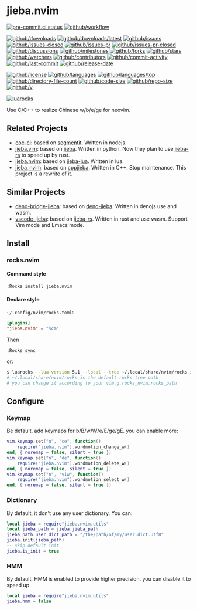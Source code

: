 # jieba.nvim

[![pre-commit.ci status](https://results.pre-commit.ci/badge/github/Freed-Wu/jieba.nvim/main.svg)](https://results.pre-commit.ci/latest/github/Freed-Wu/jieba.nvim/main)
[![github/workflow](https://github.com/Freed-Wu/jieba.nvim/actions/workflows/main.yml/badge.svg)](https://github.com/Freed-Wu/jieba.nvim/actions)

[![github/downloads](https://shields.io/github/downloads/Freed-Wu/jieba.nvim/total)](https://github.com/Freed-Wu/jieba.nvim/releases)
[![github/downloads/latest](https://shields.io/github/downloads/Freed-Wu/jieba.nvim/latest/total)](https://github.com/Freed-Wu/jieba.nvim/releases/latest)
[![github/issues](https://shields.io/github/issues/Freed-Wu/jieba.nvim)](https://github.com/Freed-Wu/jieba.nvim/issues)
[![github/issues-closed](https://shields.io/github/issues-closed/Freed-Wu/jieba.nvim)](https://github.com/Freed-Wu/jieba.nvim/issues?q=is%3Aissue+is%3Aclosed)
[![github/issues-pr](https://shields.io/github/issues-pr/Freed-Wu/jieba.nvim)](https://github.com/Freed-Wu/jieba.nvim/pulls)
[![github/issues-pr-closed](https://shields.io/github/issues-pr-closed/Freed-Wu/jieba.nvim)](https://github.com/Freed-Wu/jieba.nvim/pulls?q=is%3Apr+is%3Aclosed)
[![github/discussions](https://shields.io/github/discussions/Freed-Wu/jieba.nvim)](https://github.com/Freed-Wu/jieba.nvim/discussions)
[![github/milestones](https://shields.io/github/milestones/all/Freed-Wu/jieba.nvim)](https://github.com/Freed-Wu/jieba.nvim/milestones)
[![github/forks](https://shields.io/github/forks/Freed-Wu/jieba.nvim)](https://github.com/Freed-Wu/jieba.nvim/network/members)
[![github/stars](https://shields.io/github/stars/Freed-Wu/jieba.nvim)](https://github.com/Freed-Wu/jieba.nvim/stargazers)
[![github/watchers](https://shields.io/github/watchers/Freed-Wu/jieba.nvim)](https://github.com/Freed-Wu/jieba.nvim/watchers)
[![github/contributors](https://shields.io/github/contributors/Freed-Wu/jieba.nvim)](https://github.com/Freed-Wu/jieba.nvim/graphs/contributors)
[![github/commit-activity](https://shields.io/github/commit-activity/w/Freed-Wu/jieba.nvim)](https://github.com/Freed-Wu/jieba.nvim/graphs/commit-activity)
[![github/last-commit](https://shields.io/github/last-commit/Freed-Wu/jieba.nvim)](https://github.com/Freed-Wu/jieba.nvim/commits)
[![github/release-date](https://shields.io/github/release-date/Freed-Wu/jieba.nvim)](https://github.com/Freed-Wu/jieba.nvim/releases/latest)

[![github/license](https://shields.io/github/license/Freed-Wu/jieba.nvim)](https://github.com/Freed-Wu/jieba.nvim/blob/main/LICENSE)
[![github/languages](https://shields.io/github/languages/count/Freed-Wu/jieba.nvim)](https://github.com/Freed-Wu/jieba.nvim)
[![github/languages/top](https://shields.io/github/languages/top/Freed-Wu/jieba.nvim)](https://github.com/Freed-Wu/jieba.nvim)
[![github/directory-file-count](https://shields.io/github/directory-file-count/Freed-Wu/jieba.nvim)](https://github.com/Freed-Wu/jieba.nvim)
[![github/code-size](https://shields.io/github/languages/code-size/Freed-Wu/jieba.nvim)](https://github.com/Freed-Wu/jieba.nvim)
[![github/repo-size](https://shields.io/github/repo-size/Freed-Wu/jieba.nvim)](https://github.com/Freed-Wu/jieba.nvim)
[![github/v](https://shields.io/github/v/release/Freed-Wu/jieba.nvim)](https://github.com/Freed-Wu/jieba.nvim)

[![luarocks](https://img.shields.io/luarocks/v/Freed-Wu/jieba.nvim)](https://luarocks.org/modules/Freed-Wu/jieba.nvim)

Use C/C++ to realize Chinese w/b/e/ge for neovim.

## Related Projects

- [coc-ci](https://github.com/fannheyward/coc-ci): based on
  [segmentit](https://github.com/linonetwo/segmentit). Written in nodejs.
- [jieba.vim](https://github.com/kkew3/jieba.vim): based on
  [jieba](https://github.com/fxsjy/jieba). Written in python. Now they plan to
  use [jieba-rs](https://github.com/messense/jieba-rs) to speed up by rust.
- [jieba.nvim](https://github.com/neo451/jieba.nvim): based on
  [jieba-lua](https://github.com/neo451/jieba-lua). Written in lua.
- [jieba_nvim](https://github.com/cathaysia/jieba_nvim): based on
  [cppjieba](https://github.com/yanyiwu/cppjieba). Written in C++. Stop
  maintenance. This project is a rewrite of it.

## Similar Projects

- [deno-bridge-jieba](https://github.com/ginqi7/deno-bridge-jieba): based on
  [deno-jieba](https://github.com/wangbinyq/deno-jieba). Written in denojs use
  and wasm.
- [vscode-jieba](https://github.com/stephanoskomnenos/vscode-jieba): based on
  [jieba-rs](https://github.com/messense/jieba-rs). Written in rust and use
  wasm. Support Vim mode and Emacs mode.

## Install

### rocks.nvim

#### Command style

```vim
:Rocks install jieba.nvim
```

#### Declare style

`~/.config/nvim/rocks.toml`:

```toml
[plugins]
"jieba.nvim" = "scm"
```

Then

```vim
:Rocks sync
```

or:

```sh
$ luarocks --lua-version 5.1 --local --tree ~/.local/share/nvim/rocks install jieba.nvim
# ~/.local/share/nvim/rocks is the default rocks tree path
# you can change it according to your vim.g.rocks_nvim.rocks_path
```

## Configure

### Keymap

Be default, add keymaps for b/B/w/W/e/E/ge/gE. you can enable more:

```lua
vim.keymap.set("n", "ce", function()
    require("jieba.nvim").wordmotion_change_w()
end, { noremap = false, silent = true })
vim.keymap.set("n", "de", function()
    require("jieba.nvim").wordmotion_delete_w()
end, { noremap = false, silent = true })
vim.keymap.set("n", "viw", function()
    require("jieba.nvim").wordmotion_select_w()
end, { noremap = false, silent = true })
```

### Dictionary

By default, it don't use any user dictionary. You can:

```lua
local jieba = require"jieba.nvim.utils"
local jieba_path = jieba.jieba_path
jieba_path.user_dict_path = "/the/path/of/my/user.dict.utf8"
jieba.init(jieba_path)
-- skip default init
jieba.is_init = true
```

### HMM

By default, HMM is enabled to provide higher precision. you can disable it to
speed up.

```lua
local jieba = require"jieba.nvim.utils"
jieba.hmm = false
```
